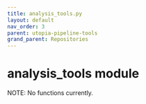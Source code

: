 ```yaml
---
title: analysis_tools.py
layout: default
nav_order: 3
parent: utopia-pipeline-tools
grand_parent: Repositories
---
```


# analysis_tools module  

NOTE: No functions currently.